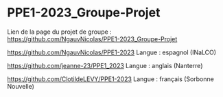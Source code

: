# PPE1-2023_Groupe-Projet

Lien de la page du projet de groupe :
https://github.com/NgauvNicolas/PPE1-2023_Groupe-Projet

https://github.com/NgauvNicolas/PPE1-2023
Langue : espagnol
(INaLCO)

https://github.com/jeanne-23/PPE1_2023
Langue : anglais
(Nanterre)

https://github.com/ClotildeLEVY/PPE1-2023
Langue : français
(Sorbonne Nouvelle)
